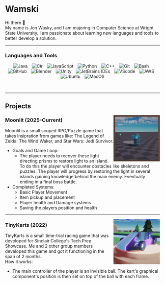 # Wamski
Hi there 👋  
My name is Jon Wasky, and I am majoring in Computer Science at Wright State University. I am passionate about learning new languages and tools to better develop a solution.

---
### Languages and Tools
<p align="center">
  <img alt="Java" width="38" style="padding-right:10px;" src="https://cdn.jsdelivr.net/gh/devicons/devicon/icons/java/java-original.svg"/>
  <img alt="C#" width="38" style="padding-right:10px;" src="https://cdn.jsdelivr.net/gh/devicons/devicon@latest/icons/csharp/csharp-original.svg" />
  <img alt="JavaScript" width="38" style="padding-right:10px;" src="https://cdn.jsdelivr.net/gh/devicons/devicon@latest/icons/javascript/javascript-original.svg" />
  <img alt="Python" width="38" style="padding-right:10px;" src="https://cdn.jsdelivr.net/gh/devicons/devicon@latest/icons/python/python-original.svg" />
  <img alt="C++" width="38" style="padding-right:10px;" src="https://cdn.jsdelivr.net/gh/devicons/devicon@latest/icons/cplusplus/cplusplus-original.svg" />
  <img alt="Git" width="38" style="padding-right:10px;" src="https://cdn.jsdelivr.net/gh/devicons/devicon@latest/icons/git/git-original.svg" />
  <img alt="Bash" width="38" style="padding-right:10px;" src="https://cdn.jsdelivr.net/gh/devicons/devicon@latest/icons/bash/bash-original.svg" />
  <img alt="GitHub" width="38" style="padding-right:10px;" src="https://cdn.jsdelivr.net/gh/devicons/devicon@latest/icons/github/github-original.svg" />
  <img alt="Blender" width="38" style="padding-right:10px;" src="https://cdn.jsdelivr.net/gh/devicons/devicon@latest/icons/blender/blender-original.svg" />
  <img alt="Unity" width="38" style="padding-right:10px;" src="https://cdn.jsdelivr.net/gh/devicons/devicon@latest/icons/unity/unity-original.svg" />
  <img alt="JetBrains IDEs" width="38" style="padding-right:10px;" src="https://cdn.jsdelivr.net/gh/devicons/devicon@latest/icons/jetbrains/jetbrains-original.svg" />
  <img alt="VScode" width="38" style="padding-right:10px;" src="https://cdn.jsdelivr.net/gh/devicons/devicon@latest/icons/vscode/vscode-original.svg" />
  <img alt="AWS" width="38" style="padding-right:10px;" src="https://cdn.jsdelivr.net/gh/devicons/devicon@latest/icons/amazonwebservices/amazonwebservices-original-wordmark.svg" />
  <img alt="Ubuntu" width="38" style="padding-right:10px;" src="https://cdn.jsdelivr.net/gh/devicons/devicon@latest/icons/ubuntu/ubuntu-original.svg" />
  <img alt="MacOS" width="38" stlye="padding-right:10px;" src="https://www.svgrepo.com/show/349361/finder.svg" />
</p>

<br/>

---

## Projects
<img align="right" alt="Moonlit" width=30% src="/Images/Moonlit.png">

### Moonlit (2025-Current)
Moonlit is a small scoped RPG/Puzzle game that takes insipration from games like: The Legend of Zelda: The Wind Waker, and Star Wars: Jedi Survivor.

- Goals and Game Loop:
  - The player needs to recover these light directing prisms to restore light to an island. To do this the player will encounter obstacles 
like skeletons and puzzles. The player will progress by restoring the light in several islands gaining knowledge behind the main enemy. Eventually
ending in a final boss battle.
- Completed Systems:
  - Basic Player Movement
  - Item pickup and placement
  - Player health and Damage systems
  - Saving the players position and health

---

<img align="right" alt="TinyKarts" width=30% src="/Images/TinyKarts.png">

### TinyKarts (2022)
TinyKarts is a small time-trial racing game that was developed for Sinclair College's Tech Prep Showcase. Me and 2 other group members developed this game and got it functioning in the span of 2 months.  
How it works:
- The main controller of the player is an invisible ball. The kart's graphical component's position is then set on top of the ball with each frame.

